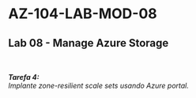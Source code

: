 # AZ-104-LAB-MOD-08

 <h2>Lab 08 - Manage Azure Storage</h2> <br>

 ***Tarefa 4:***  
    *Implante zone-resilient scale sets usando Azure portal.*